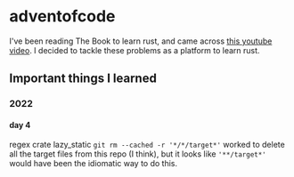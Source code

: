 # adventofcode

I've been reading The Book to learn rust, and came across [this youtube video](https://www.youtube.com/watch?v=U16RnpV48KQ). I decided to tackle these problems as a platform to learn rust.

## Important things I learned 
### 2022
#### day 4
regex crate
lazy_static
```git rm --cached -r '*/*/target*'``` worked to delete all the target files from this repo (I think), but it looks like ```'**/target*'``` would have been the idiomatic way to do this.